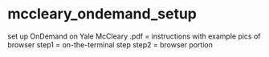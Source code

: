 # mccleary_ondemand_setup
set up OnDemand on Yale McCleary
.pdf = instructions with example pics of browser
step1 = on-the-terminal step
step2 = browser portion
